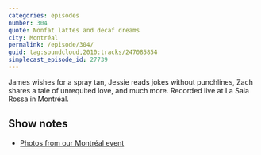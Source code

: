 ```yaml
---
categories: episodes
number: 304
quote: Nonfat lattes and decaf dreams
city: Montréal
permalink: /episode/304/
guid: tag:soundcloud,2010:tracks/247085854
simplecast_episode_id: 27739
---
```


James wishes for a spray tan, Jessie reads jokes without punchlines, Zach shares a tale of unrequited love, and much more. Recorded live at La Sala Rossa in Montréal.

## Show notes
- [Photos from our Montréal event](https://goo.gl/eYSn5H)
